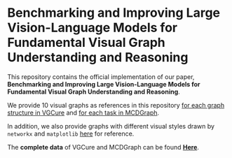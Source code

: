 # Benchmarking and Improving Large Vision-Language Models for Fundamental Visual Graph Understanding and Reasoning
This repository contains the official implementation of our paper, **Benchmarking and Improving Large Vision-Language Models for Fundamental Visual Graph Understanding and Reasoning**.

We provide 10 visual graphs as references in this repository [for each graph structure in VGCure](VGCure/images) and [for each task in MCDGraph](MCDGraph/images).

In addition, we also provide graphs with different visual styles drawn by `networkx` and `matplotlib` [here](VGCure/images_networkx) for reference.

The **complete data** of VGCure and MCDGraph can be found [**Here**](https://drive.google.com/drive/folders/1WF3KyYTh3flhICzexoqHvV7OzWmxt1aB?usp=sharing).
